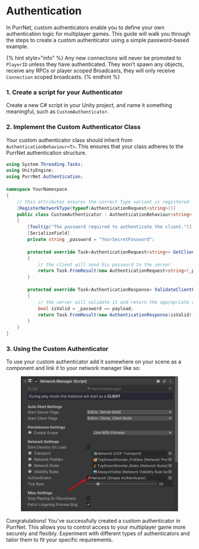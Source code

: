 # Authentication

In PurrNet, custom authenticators enable you to define your own authentication logic for multiplayer games. This guide will walk you through the steps to create a custom authenticator using a simple password-based example.&#x20;

{% hint style="info" %}
Any new connections will never be promoted to `PlayerID` unless they have authenticated. They won't spawn any objects, receive any RPCs or player scoped Broadcasts, they will only receive `Connection` scoped broadcasts.
{% endhint %}

### **1. Create a script for your Authenticator**

Create a new C# script in your Unity project, and name it something meaningful, such as `CustomAuthenticator`.

### **2. Implement the Custom Authenticator Class**

Your custom authenticator class should inherit from `AuthenticationBehaviour<T>`. This ensures that your class adheres to the PurrNet authentication structure.

```csharp
using System.Threading.Tasks;
using UnityEngine;
using PurrNet.Authentication;

namespace YourNamespace
{
    // this attributes ensures the correct Type variant is registered
    [RegisterNetworkType(typeof(AuthenticationRequest<string>))]
    public class CustomAuthenticator : AuthenticationBehaviour<string>
    {
        [Tooltip("The password required to authenticate the client.")]
        [SerializeField]
        private string _password = "YourSecretPassword";

        protected override Task<AuthenticationRequest<string>> GetClientPayload()
        {
            // the client will send his password to the server
            return Task.FromResult(new AuthenticationRequest<string>(_password));
        }

        protected override Task<AuthenticationResponse> ValidateClientPayload(string payload)
        {
            // the server will validate it and return the appropriate response
            bool isValid = _password == payload;
            return Task.FromResult(new AuthenticationResponse(isValid));
        }
    }
}
```

### **3. Using the Custom Authenticator**

To use your custom authenticator add it somewhere on your scene as a component and link it to your network manager like so:

<figure><img src="../../.gitbook/assets/image (1).png" alt=""><figcaption></figcaption></figure>

Congratulations! You've successfully created a custom authenticator in PurrNet. This allows you to control access to your multiplayer game more securely and flexibly. Experiment with different types of authenticators and tailor them to fit your specific requirements.
